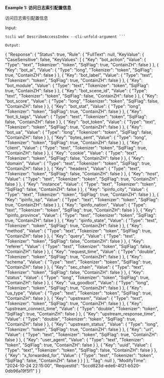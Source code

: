**Example 1: 访问日志索引配置信息**

访问日志索引配置信息

Input: 

```
tccli waf DescribeAccessIndex --cli-unfold-argument ```

Output: 
```
{
    "Response": {
        "Status": true,
        "Rule": {
            "FullText": null,
            "KeyValue": {
                "CaseSensitive": false,
                "KeyValues": [
                    {
                        "Key": "bot_action",
                        "Value": {
                            "Type": "text",
                            "Tokenizer": "token",
                            "SqlFlag": true,
                            "ContainZH": false
                        }
                    },
                    {
                        "Key": "bot_ai",
                        "Value": {
                            "Type": "long",
                            "Tokenizer": "token",
                            "SqlFlag": true,
                            "ContainZH": false
                        }
                    },
                    {
                        "Key": "bot_label",
                        "Value": {
                            "Type": "text",
                            "Tokenizer": "token",
                            "SqlFlag": true,
                            "ContainZH": false
                        }
                    },
                    {
                        "Key": "bot_module",
                        "Value": {
                            "Type": "text",
                            "Tokenizer": "token",
                            "SqlFlag": true,
                            "ContainZH": false
                        }
                    },
                    {
                        "Key": "bot_scene_id",
                        "Value": {
                            "Type": "text",
                            "Tokenizer": "token",
                            "SqlFlag": false,
                            "ContainZH": false
                        }
                    },
                    {
                        "Key": "bot_score",
                        "Value": {
                            "Type": "long",
                            "Tokenizer": "token",
                            "SqlFlag": false,
                            "ContainZH": false
                        }
                    },
                    {
                        "Key": "bot_stat",
                        "Value": {
                            "Type": "long",
                            "Tokenizer": "token",
                            "SqlFlag": true,
                            "ContainZH": false
                        }
                    },
                    {
                        "Key": "bot_ti_tags",
                        "Value": {
                            "Type": "text",
                            "Tokenizer": "token",
                            "SqlFlag": false,
                            "ContainZH": false
                        }
                    },
                    {
                        "Key": "bot_token",
                        "Value": {
                            "Type": "text",
                            "Tokenizer": "token",
                            "SqlFlag": true,
                            "ContainZH": false
                        }
                    },
                    {
                        "Key": "bot_ua",
                        "Value": {
                            "Type": "long",
                            "Tokenizer": "token",
                            "SqlFlag": false,
                            "ContainZH": false
                        }
                    },
                    {
                        "Key": "bytes_sent",
                        "Value": {
                            "Type": "long",
                            "Tokenizer": "token",
                            "SqlFlag": true,
                            "ContainZH": false
                        }
                    },
                    {
                        "Key": "client",
                        "Value": {
                            "Type": "text",
                            "Tokenizer": "token",
                            "SqlFlag": true,
                            "ContainZH": false
                        }
                    },
                    {
                        "Key": "cookie",
                        "Value": {
                            "Type": "text",
                            "Tokenizer": "token",
                            "SqlFlag": false,
                            "ContainZH": false
                        }
                    },
                    {
                        "Key": "domain",
                        "Value": {
                            "Type": "text",
                            "Tokenizer": "token",
                            "SqlFlag": true,
                            "ContainZH": false
                        }
                    },
                    {
                        "Key": "headers",
                        "Value": {
                            "Type": "text",
                            "Tokenizer": "token",
                            "SqlFlag": false,
                            "ContainZH": false
                        }
                    },
                    {
                        "Key": "host",
                        "Value": {
                            "Type": "text",
                            "Tokenizer": "token",
                            "SqlFlag": true,
                            "ContainZH": false
                        }
                    },
                    {
                        "Key": "instance",
                        "Value": {
                            "Type": "text",
                            "Tokenizer": "token",
                            "SqlFlag": false,
                            "ContainZH": false
                        }
                    },
                    {
                        "Key": "ipinfo_city",
                        "Value": {
                            "Type": "text",
                            "Tokenizer": "token",
                            "SqlFlag": true,
                            "ContainZH": false
                        }
                    },
                    {
                        "Key": "ipinfo_isp",
                        "Value": {
                            "Type": "text",
                            "Tokenizer": "token",
                            "SqlFlag": true,
                            "ContainZH": false
                        }
                    },
                    {
                        "Key": "ipinfo_nation",
                        "Value": {
                            "Type": "text",
                            "Tokenizer": "token",
                            "SqlFlag": true,
                            "ContainZH": false
                        }
                    },
                    {
                        "Key": "ipinfo_province",
                        "Value": {
                            "Type": "text",
                            "Tokenizer": "token",
                            "SqlFlag": true,
                            "ContainZH": false
                        }
                    },
                    {
                        "Key": "ipinfo_state",
                        "Value": {
                            "Type": "text",
                            "Tokenizer": "token",
                            "SqlFlag": true,
                            "ContainZH": false
                        }
                    },
                    {
                        "Key": "method",
                        "Value": {
                            "Type": "text",
                            "Tokenizer": "token",
                            "SqlFlag": true,
                            "ContainZH": false
                        }
                    },
                    {
                        "Key": "query",
                        "Value": {
                            "Type": "text",
                            "Tokenizer": "token",
                            "SqlFlag": false,
                            "ContainZH": false
                        }
                    },
                    {
                        "Key": "referer",
                        "Value": {
                            "Type": "text",
                            "Tokenizer": "token",
                            "SqlFlag": false,
                            "ContainZH": false
                        }
                    },
                    {
                        "Key": "request_time",
                        "Value": {
                            "Type": "double",
                            "Tokenizer": "token",
                            "SqlFlag": true,
                            "ContainZH": false
                        }
                    },
                    {
                        "Key": "schema",
                        "Value": {
                            "Type": "text",
                            "Tokenizer": "token",
                            "SqlFlag": true,
                            "ContainZH": false
                        }
                    },
                    {
                        "Key": "sec_chain",
                        "Value": {
                            "Type": "text",
                            "Tokenizer": "token",
                            "SqlFlag": false,
                            "ContainZH": false
                        }
                    },
                    {
                        "Key": "status",
                        "Value": {
                            "Type": "long",
                            "Tokenizer": "token",
                            "SqlFlag": true,
                            "ContainZH": false
                        }
                    },
                    {
                        "Key": "ua_goodbot",
                        "Value": {
                            "Type": "long",
                            "Tokenizer": "token",
                            "SqlFlag": true,
                            "ContainZH": false
                        }
                    },
                    {
                        "Key": "ua_type",
                        "Value": {
                            "Type": "text",
                            "Tokenizer": "token",
                            "SqlFlag": true,
                            "ContainZH": false
                        }
                    },
                    {
                        "Key": "upstream",
                        "Value": {
                            "Type": "text",
                            "Tokenizer": "token",
                            "SqlFlag": true,
                            "ContainZH": false
                        }
                    },
                    {
                        "Key": "upstream_connect_time",
                        "Value": {
                            "Type": "double",
                            "Tokenizer": "token",
                            "SqlFlag": true,
                            "ContainZH": false
                        }
                    },
                    {
                        "Key": "upstream_response_time",
                        "Value": {
                            "Type": "double",
                            "Tokenizer": "token",
                            "SqlFlag": true,
                            "ContainZH": false
                        }
                    },
                    {
                        "Key": "upstream_status",
                        "Value": {
                            "Type": "long",
                            "Tokenizer": "token",
                            "SqlFlag": true,
                            "ContainZH": false
                        }
                    },
                    {
                        "Key": "url",
                        "Value": {
                            "Type": "text",
                            "Tokenizer": "token",
                            "SqlFlag": true,
                            "ContainZH": false
                        }
                    },
                    {
                        "Key": "user_agent",
                        "Value": {
                            "Type": "text",
                            "Tokenizer": "token",
                            "SqlFlag": true,
                            "ContainZH": false
                        }
                    },
                    {
                        "Key": "uuid",
                        "Value": {
                            "Type": "text",
                            "Tokenizer": "token",
                            "SqlFlag": false,
                            "ContainZH": false
                        }
                    },
                    {
                        "Key": "x_forwarded_for",
                        "Value": {
                            "Type": "text",
                            "Tokenizer": "token",
                            "SqlFlag": false,
                            "ContainZH": false
                        }
                    }
                ]
            },
            "Tag": null
        },
        "ModifyTime": "2024-10-24 22:15:00",
        "RequestId": "5ccd823d-ede6-4f21-b520-0db96a19f5f1"
    }
}
```

